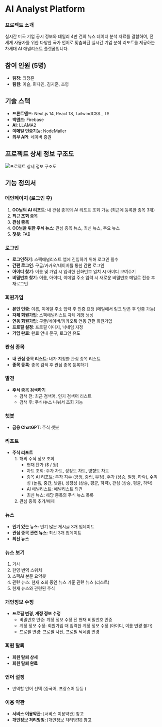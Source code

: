 # AI Analyst Platform

### 프로젝트 소개

실시간 미국 기업 공시 정보와 데일리 4만 건의 뉴스 데이터 분석 자료를 결합하여, 전 세계 사용자를 위한 다양한 국가 언어로 맞춤화된 실시간 기업 분석 리포트를 제공하는 차세대 AI 애널리스트 플랫폼입니다.

## 참여 인원 (5명)
- **팀장**: 최정훈
- **팀원**: 이슬, 민다인, 김지훈, 조영

## 기술 스택

- **프론트엔드**: Next.js 14, React 18, TailwindCSS , TS
- **백엔드**: Firebase
- **AI**: LLAMA2
- **이메일 인증기능**: NodeMailer
- **외부 API**: 네이버 증권


## 프로젝트 상세 정보 구조도
![프로젝트 상세 정보 구조도](https://github.com/Choi-jeonghoon/udemy/assets/68211978/1b88bacd-f1b0-49ac-9bbe-188cc70269fd)


## 기능 정의서

### 메인페이지 (로그인 후)

1. **OO님의 AI 리포트**: 내 관심 종목의 AI 리포트 조회 가능 (최근에 등록한 종목 3개)
2. **최근 조회 종목**
3. **관심 종목**
4. **OO님을 위한 주식 뉴스**: 관심 종목 뉴스, 최신 뉴스, 주요 뉴스
5. **챗봇**: FAB

### 로그인

- **로그인하기**: 스팩애널리스트 앱에 진입하기 위해 로그인 필수
- **간편 로그인**: 구글/카카오/네이버를 통한 간편 로그인
- **아이디 찾기**: 이름 및 가입 시 입력한 전화번호 일치 시 아이디 보여주기
- **비밀번호 찾기**: 이름, 아이디, 이메일 주소 입력 시 새로운 비밀번호 메일로 전송 후 재로그인

### 회원가입

- **본인 인증**: 이름, 이메일 주소 입력 후 인증 요청 (메일에서 링크 받은 후 인증 가능)
- **자체 회원가입**: 스팩애널리스트 자체 계정 생성
- **연동 회원가입**: 구글/네이버/카카오톡 연동 간편 회원가입
- **프로필 설정**: 프로필 이미지, 닉네임 지정
- **가입 완료**: 완료 안내 문구, 로그인 유도

### 관심 종목

- **내 관심 종목 리스트**: 내가 지정한 관심 종목 리스트
- **종목 등록**: 종목 검색 후 관심 종목 등록하기

### 발견

- **주식 종목 검색하기**
  - 검색 전: 최근 검색어, 인기 검색어 리스트
  - 검색 후: 주식/뉴스 나눠서 조회 가능

### 챗봇

- **금융 ChatGPT**: 주식 챗봇

### 리포트

- **주식 리포트**
  1. 해외 주식 정보 조회
     - 현재 단가 ($ / 원)
     - 차트 조회: 주가 차트, 성장도 차트, 영향도 차트
     - 종목 AI 리포트: 투자 지수 (긍정, 중립, 부정), 주가 (상승, 일정, 하락), 수익성 (높음, 중간, 낮음), 성장성 (상승, 평균, 하락), 관심 (상승, 평균, 하락)
     - AI 애널리스트: 애널리스트 의견
     - 최신 뉴스: 해당 종목의 주식 뉴스 목록
  2. 관심 종목 추가/해제

### 뉴스

- **인기 있는 뉴스**: 인기 많은 게시글 3개 업데이트
- **관심 종목 관련 뉴스**: 최신 3개 업데이트
- **최신 뉴스**

### 뉴스 보기

1. 기사
2. 한영 번역 스위치
3. 스팩AI 본문 요약봇
4. 관련 뉴스: 현재 조회 중인 뉴스 기준 관련 뉴스 (리스트)
5. 현재 뉴스와 관련된 주식

### 개인정보 수정

- **프로필 변경, 계정 정보 수정**
  - 비밀번호 인증: 계정 정보 수정 전 현재 비밀번호 인증
  - 계정 정보 수정: 회원가입 때 입력한 계정 정보 수정 (아이디, 이름 변경 불가)
  - 프로필 변경: 프로필 사진, 프로필 닉네임 변경

### 회원 탈퇴

- **회원 탈퇴 상세**
- **회원 탈퇴 완료**

### 언어 설정

- 번역할 언어 선택 (중국어, 프랑스어 등등 )

### 이용 약관

- **서비스 이용약관**: [서비스 이용약관] 참고
- **개인정보 처리방침**: [개인정보 처리방침] 참고
